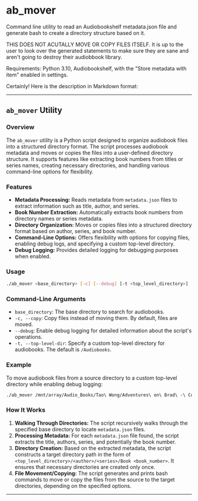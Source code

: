 # ab_mover
Command line utility to read an Audiobookshelf metadata.json file and generate bash to create a directory structure based on it.

THIS DOES NOT ACUTALLY MOVE OR COPY FILES ITSELF. It is up to the user to look over the generated statements to make sure they are sane and aren't going to destroy their audiobbook library. 

Requirements: Python 3.10, Audiobookshelf, with the "Store metadata with item" enabled in settings.

Certainly! Here is the description in Markdown format:

---

## `ab_mover` Utility

### Overview
The `ab_mover` utility is a Python script designed to organize audiobook files into a structured directory format. The script processes audiobook metadata and moves or copies the files into a user-defined directory structure. It supports features like extracting book numbers from titles or series names, creating necessary directories, and handling various command-line options for flexibility.

### Features
- **Metadata Processing:** Reads metadata from `metadata.json` files to extract information such as title, author, and series.
- **Book Number Extraction:** Automatically extracts book numbers from directory names or series metadata.
- **Directory Organization:** Moves or copies files into a structured directory format based on author, series, and book number.
- **Command-Line Options:** Offers flexibility with options for copying files, enabling debug logs, and specifying a custom top-level directory.
- **Debug Logging:** Provides detailed logging for debugging purposes when enabled.

### Usage
```sh
./ab_mover <base_directory> [-c] [--debug] [-t <top_level_directory>]
```

### Command-Line Arguments
- `base_directory`: The base directory to search for audiobooks.
- `-c, --copy`: Copy files instead of moving them. By default, files are moved.
- `--debug`: Enable debug logging for detailed information about the script's operations.
- `-t, --top-level-dir`: Specify a custom top-level directory for audiobooks. The default is `/Audiobooks`.

### Example
To move audiobook files from a source directory to a custom top-level directory while enabling debug logging:
```sh
./ab_mover /mnt/array/Audio_Books/Tao\ Wong/Adventures\ on\ Brad\ -\ Complete\ Series\ -\ Batch\ -\ Tao\ Wong/ -t /CustomAudiobooks --debug
```

### How It Works
1. **Walking Through Directories:** The script recursively walks through the specified base directory to locate `metadata.json` files.
2. **Processing Metadata:** For each `metadata.json` file found, the script extracts the title, authors, series, and potentially the book number.
3. **Directory Creation:** Based on the extracted metadata, the script constructs a target directory path in the form of `<top_level_directory>/<author>/<series>/Book <book_number>`. It ensures that necessary directories are created only once.
4. **File Movement/Copying:** The script generates and prints bash commands to move or copy the files from the source to the target directories, depending on the specified options.
---

